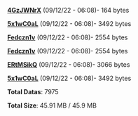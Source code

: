 [**4GzJWNrX**](/data/4GzJWNrX.txt) (09/12/22 - 06:08)- 164 bytes

[**5x1wC0aL**](/data/5x1wC0aL.txt) (09/12/22 - 06:08)- 3492 bytes

[**Fedczn1v**](/data/Fedczn1v.txt) (09/12/22 - 06:08)- 2554 bytes

[**Fedczn1v**](/data/Fedczn1v.txt) (09/12/22 - 06:08)- 2554 bytes

[**ERtMSikQ**](/data/ERtMSikQ.txt) (09/12/22 - 06:08)- 3066 bytes

[**5x1wC0aL**](/data/5x1wC0aL.txt) (09/12/22 - 06:08)- 3492 bytes

**Total Datas**: 7975

**Total Size**: 45.91 MB / 45.9 MB